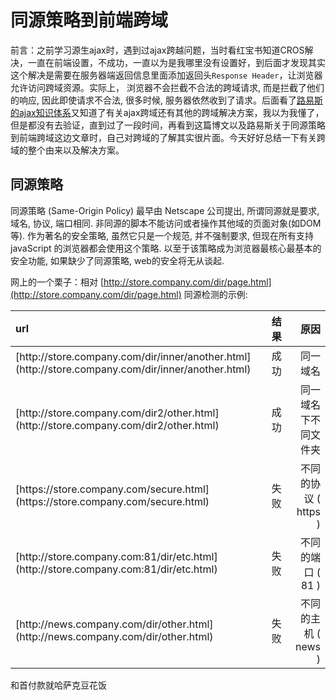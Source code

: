 # 同源策略到前端跨域

前言：之前学习源生ajax时，遇到过ajax跨越问题，当时看红宝书知道CROS解决，一直在前端设置，不成功，一直以为是我哪里没有设置好，到后面才发现其实这个解决是需要在服务器端返回信息里面添加返回头`Response Header`，让浏览器允许访问跨域资源。实际上， 浏览器不会拦截不合法的跨域请求, 而是拦截了他们的响应, 因此即使请求不合法, 很多时候, 服务器依然收到了请求。后面看了[路易斯的ajax知识体系](http://louiszhai.github.io/2016/11/02/ajax/#%E4%BB%80%E4%B9%88%E6%98%AFCORS)又知道了有关ajax跨域还有其他的跨域解决方案，我以为我懂了，但是都没有去验证，直到过了一段时间，再看到这篇博文以及路易斯关于同源策略到前端跨域这边文章时，自己对跨域的了解其实很片面。今天好好总结一下有关跨域的整个由来以及解决方案。

## 同源策略

同源策略 (Same-Origin Policy) 最早由 Netscape 公司提出, 所谓同源就是要求, 域名, 协议, 端口相同. 非同源的脚本不能访问或者操作其他域的页面对象(如DOM等). 作为著名的安全策略, 虽然它只是一个规范, 并不强制要求, 但现在所有支持 javaScript 的浏览器都会使用这个策略. 以至于该策略成为浏览器最核心最基本的安全功能, 如果缺少了同源策略, web的安全将无从谈起.

网上的一个栗子：相对 [http://store.company.com/dir/page.html](http://store.company.com/dir/page.html) 同源检测的示例:

<table>
<thead>
<tr>
<th style="text-align:left">url</th>
<th style="text-align:left">结果</th>
<th style="text-align:right">原因</th>
</tr>
</thead>
<tbody>
<tr>
<td style="text-align:left">[http://store.company.com/dir/inner/another.html](http://store.company.com/dir/inner/another.html)</td>
<td style="text-align:left">成功</td>
<td style="text-align:right">同一域名</td>
</tr>
<tr>
<td style="text-align:left">[http://store.company.com/dir2/other.html](http://store.company.com/dir2/other.html)</td>
<td style="text-align:left">成功</td>
<td style="text-align:right">同一域名下不同文件夹</td>
</tr>
<tr>
<td style="text-align:left">[https://store.company.com/secure.html](https://store.company.com/secure.html)</td>
<td style="text-align:left">失败</td>
<td style="text-align:right">不同的协议 ( https )</td>
</tr>
<tr>
<td style="text-align:left">[http://store.company.com:81/dir/etc.html](http://store.company.com:81/dir/etc.html)</td>
<td style="text-align:left">失败</td>
<td style="text-align:right">不同的端口 ( 81 )</td>
</tr>
<tr>
<td style="text-align:left">[http://news.company.com/dir/other.html](http://news.company.com/dir/other.html)</td>
<td style="text-align:left">失败</td>
<td style="text-align:right">不同的主机 ( news )</td>
</tr>
</tbody>

</table>


和首付款就哈萨克豆花饭